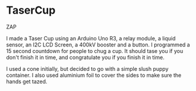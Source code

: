 # TaserCup
ZAP

I made a Taser Cup using an Arduino Uno R3, a relay module, a liquid sensor, an I2C LCD Screen, a 400kV booster and a button. I programmed a 15 second countdown for people to chug a cup. It should tase you if you don't finish it in time, and congratulate you if you finish it in time.

I used a cone initially, but decided to go with a simple slush puppy container. I also used aluminium foil to cover the sides to make sure the hands get tazed.
